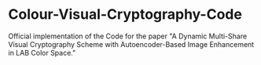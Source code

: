 # Colour-Visual-Cryptography-Code
Official implementation of the Code for the paper "A Dynamic Multi-Share Visual Cryptography Scheme with Autoencoder-Based Image Enhancement in LAB Color Space."
